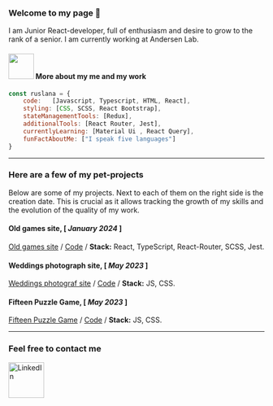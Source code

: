 ### Welcome to my page 👋 
I am Junior React-developer, full of enthusiasm and desire to grow to the rank of a senior.
I am currently working at Andersen Lab.  

#### <img src="https://media.giphy.com/media/VgCDAzcKvsR6OM0uWg/giphy.gif" width="50"> More about my me and my work

```javascript
const ruslana = {
    code:   [Javascript, Typescript, HTML, React],
    styling: [CSS, SCSS, React Bootstrap],
    stateManagementTools: [Redux], 
    additionalTools: [React Router, Jest],
    currentlyLearning: [Material Ui , React Query],
    funFactAboutMe: ["I speak five languages"]
}
```

---

### __Here are a few of my pet-projects__    
Below are some of my projects. Next to each of them on the right side is the creation date. This is crucial as it allows tracking the growth of my skills and the evolution of the quality of my work.    

#### Old games site, [ _January 2024_ ]   
[Old games site](https://github.com/Ruslana-P/old-games-site/build/index.html) / [Code](https://github.com/Ruslana-P/old-games-site) / **Stack:** React, TypeScript, React-Router, SCSS, Jest.  

#### Weddings photograph site, [ _May 2023_ ]    
[Weddings photograf site](https://ruslana-p.github.io/Websites/weddings_photograf_site/public/index.html)  / [Code](https://github.com/Ruslana-P/Websites/tree/main/weddings_photograf_site) / **Stack:** JS, CSS.      

#### Fifteen Puzzle Game, [ _May 2023_ ]    
[Fifteen Puzzle Game](https://ruslana-p.github.io/Websites/game_gem_puzzle/index.html)  / [Code](https://github.com/Ruslana-P/Websites/tree/main/game_gem_puzzle) / **Stack:** JS, CSS.   

---


### Feel free to contact me
<a href="https://www.linkedin.com/in/ruslana-pavliuk/" target="_blank">
  <img src="https://www.pngfind.com/pngs/m/103-1034803_png-linkedin-transparent-png.png" alt="LinkedIn" width="70">
</a>

<!--
**Ruslana-P/Ruslana-P** is a ✨ _special_ ✨ repository because its `README.md` (this file) appears on your GitHub profile.


-->
